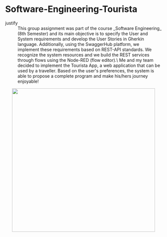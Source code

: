 # Software-Engineering-Tourista
<dt>justify</dt>
<dd> This group assignment was part of the course _Software Engineering_ (8th Semester) and its main objective is to specify the User and System requirements and develop the User Stories in Gherkin language. Additionally, using the SwaggerHub platform, we implement these requirements based on REST-API standards. We recognize the system resources and we build the REST services through flows using the Node-RED (flow editor).\
Me and my team decided to implement the Tourista App, a web application that can be used by a traveller. Based on the user's preferences, the system is able to propose a complete program and make his/hers journey enjoyable! </dd>

<p align="center">
  <img width="460" height="460" src="https://user-images.githubusercontent.com/81076999/112882928-4205a780-90d6-11eb-9e7f-3d5ebadd1990.PNG">
</p>
  
